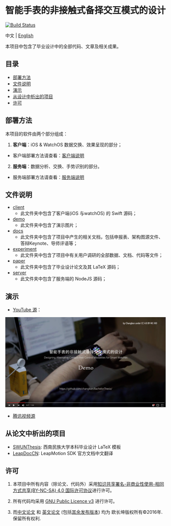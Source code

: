 # 智能手表的非接触式备择交互模式的设计

[![Build Status](https://travis-ci.org/changkun/BachelorThesis.svg)](https://travis-ci.org/changkun/BachelorThesis)

中文 | [English](./README.md)

本项目中包含了毕业设计中的全部代码、文章及相关成果。

<a name="index"/>

## 目录

* [部署方法](#setup)
* [文件说明](#files)
* [演示](#demo)
* [从设计中析出的项目](#external)
* [许可](#license)

<a name="setup"/>

## 部署方法

本项目的软件由两个部分组成：

1. **客户端**：iOS & WatchOS 数据交换、效果呈现的部分；
  - 客户端部署方法请查看：[客户端说明](./client/README-cn.md)

2. **服务端**：数据分析、交换、手势识别的部分。
  - 服务端部署方法请查看：[服务端说明](./server/README-cn.md)

<a name="files"/>

## 文件说明

* [client](./client)
  - 此文件夹中包含了客户端(iOS 与watchOS) 的 Swift 源码；
* [demo](./demo)
  - 此文件夹中包含了演示图片；
* [docs](./desktop)
  - 此文件夹中包含了项目中产生的相关文档，包括申报表、架构图源文件、答辩Keynote、导师评语等；
* [experiment](./experiment)
  - 此文件夹中包含了项目中有关用户调研的全部数据、文档、代码等文件；
* [paper](./paper)
  - 此文件夹中包含了毕业设计论文及其 LaTeX 源码；
* [server](./server)
  - 此文件夹中包含了服务端的 NodeJS 源码；

<a name="demo"/>

## 演示

* [YouTube 源](https://www.youtube.com/watch?v=ef2pKK6b0UA&list=PLwUqqMt5en7c2QaQ_DkuvZm9dGTz6RjRM)：

[![ScreenShot](./demo/screenshot.png)](https://youtu.be/ef2pKK6b0UA)

* [腾讯视频源](http://v.qq.com/page/b/a/z/b0198gu45az.html)

<a name="external"/>

## 从论文中析出的项目

* [SWUNThesis](https://github.com/changkun/SWUNThesis): 西南民族大学本科毕业设计 LaTeX 模板
* [LeapDocCN](https://github.com/changkun/LeapDocCN): LeapMotion SDK 官方文档中文翻译

<a name="license"/>

## 许可

1. 本项目中所有内容（除论文、代码外）采用<a rel="license" href="http://creativecommons.org/licenses/by-nc-sa/4.0/">知识共享署名-非商业性使用-相同方式共享(BY-NC-SA) 4.0 国际许可协议</a>进行许可。

2. 所有代码均采用 [GNU Public Licence v3](./LICENSE) 进行许可。

3. 而[中文论文](./paper/main-cn.pdf) 和 [英文论文](./paper/main-en.pdf) (包括[其余发布版本](./paper/release/)) 均为 欧长坤版权所有©2016年. 保留所有权利.
